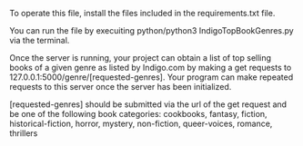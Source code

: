 To operate this file, install the files included in the requirements.txt file.

You can run the file by execuiting python/python3 IndigoTopBookGenres.py via the terminal.

Once the server is running, your project can obtain a list of top selling books of a given genre as listed by Indigo.com by making a get requests to 127.0.0.1:5000/genre/[requested-genres]. Your program can make repeated requests to this server once the server has been initialized.

[requested-genres] should be submitted via the url of the get request and be one of the following book categories: cookbooks, fantasy, fiction, historical-fiction, horror, mystery, non-fiction,
queer-voices, romance, thrillers
